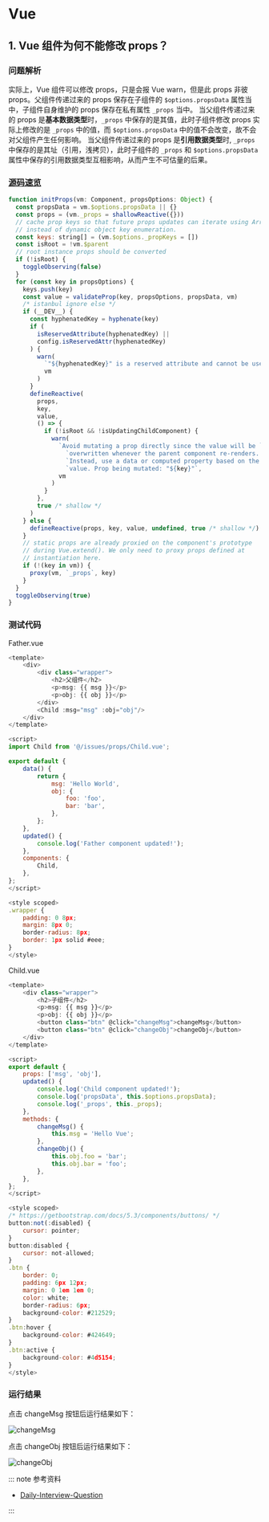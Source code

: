 # Vue

## 1. Vue 组件为何不能修改 props？

### 问题解析

实际上，Vue 组件可以修改 props，只是会报 Vue warn，但是此 props 非彼 props。父组件传递过来的 props 保存在子组件的 `$options.propsData` 属性当中，子组件自身维护的 props 保存在私有属性 `_props` 当中。
当父组件传递过来的 props 是**基本数据类型**时，`_props` 中保存的是其值，此时子组件修改 props 实际上修改的是 `_props` 中的值，而 `$options.propsData` 中的值不会改变，故不会对父组件产生任何影响。
当父组件传递过来的 props 是**引用数据类型**时, `_props` 中保存的是其址（引用，浅拷贝），此时子组件的 `_props` 和 `$options.propsData` 属性中保存的引用数据类型互相影响，从而产生不可估量的后果。

### [源码速览](https://github.com/vuejs/vue/blob/main/src/core/instance/state.ts)

```js
function initProps(vm: Component, propsOptions: Object) {
  const propsData = vm.$options.propsData || {}
  const props = (vm._props = shallowReactive({}))
  // cache prop keys so that future props updates can iterate using Array
  // instead of dynamic object key enumeration.
  const keys: string[] = (vm.$options._propKeys = [])
  const isRoot = !vm.$parent
  // root instance props should be converted
  if (!isRoot) {
    toggleObserving(false)
  }
  for (const key in propsOptions) {
    keys.push(key)
    const value = validateProp(key, propsOptions, propsData, vm)
    /* istanbul ignore else */
    if (__DEV__) {
      const hyphenatedKey = hyphenate(key)
      if (
        isReservedAttribute(hyphenatedKey) ||
        config.isReservedAttr(hyphenatedKey)
      ) {
        warn(
          `"${hyphenatedKey}" is a reserved attribute and cannot be used as component prop.`,
          vm
        )
      }
      defineReactive(
        props,
        key,
        value,
        () => {
          if (!isRoot && !isUpdatingChildComponent) {
            warn(
              `Avoid mutating a prop directly since the value will be ` +
                `overwritten whenever the parent component re-renders. ` +
                `Instead, use a data or computed property based on the prop's ` +
                `value. Prop being mutated: "${key}"`,
              vm
            )
          }
        },
        true /* shallow */
      )
    } else {
      defineReactive(props, key, value, undefined, true /* shallow */)
    }
    // static props are already proxied on the component's prototype
    // during Vue.extend(). We only need to proxy props defined at
    // instantiation here.
    if (!(key in vm)) {
      proxy(vm, `_props`, key)
    }
  }
  toggleObserving(true)
}
```

### 测试代码

Father.vue

```js
<template>
	<div>
		<div class="wrapper">
			<h2>父组件</h2>
			<p>msg: {{ msg }}</p>
			<p>obj: {{ obj }}</p>
		</div>
		<Child :msg="msg" :obj="obj"/>
	</div>
</template>

<script>
import Child from '@/issues/props/Child.vue';

export default {
	data() {
		return {
			msg: 'Hello World',
			obj: {
				foo: 'foo',
				bar: 'bar',
			},
		};
	},
	updated() {
		console.log('Father component updated!');
	},
	components: {
		Child,
	},
};
</script>

<style scoped>
.wrapper {
	padding: 0 8px;
	margin: 8px 0;
	border-radius: 8px;
	border: 1px solid #eee;
}
</style>
```

Child.vue

```js
<template>
	<div class="wrapper">
		<h2>子组件</h2>
		<p>msg: {{ msg }}</p>
		<p>obj: {{ obj }}</p>
		<button class="btn" @click="changeMsg">changeMsg</button>
		<button class="btn" @click="changeObj">changeObj</button>
	</div>
</template>

<script>
export default {
	props: ['msg', 'obj'],
    updated() {
        console.log('Child component updated!');
        console.log('propsData', this.$options.propsData);
        console.log('_props', this._props);
    },
	methods: {
		changeMsg() {
			this.msg = 'Hello Vue';
		},
		changeObj() {
			this.obj.foo = 'bar';
			this.obj.bar = 'foo';
		},
	},
};
</script>

<style scoped>
/* https://getbootstrap.com/docs/5.3/components/buttons/ */
button:not(:disabled) {
	cursor: pointer;
}
button:disabled {
	cursor: not-allowed;
}
.btn {
	border: 0;
	padding: 6px 12px;
	margin: 0 1em 1em 0;
	color: white;
	border-radius: 6px;
	background-color: #212529;
}
.btn:hover {
	background-color: #424649;
}
.btn:active {
	background-color: #4d5154;
}
</style>
```

### 运行结果

点击 changeMsg 按钮后运行结果如下：

![changeMsg](../../.vuepress/public/frameworks/vue/changeMsg.png)

点击 changeObj 按钮后运行结果如下：

![changeObj](../../.vuepress/public/frameworks/vue/changeObj.png)

::: note 参考资料

- [Daily-Interview-Question](https://github.com/Advanced-Frontend/Daily-Interview-Question/issues/60#issuecomment-518182290)

:::
